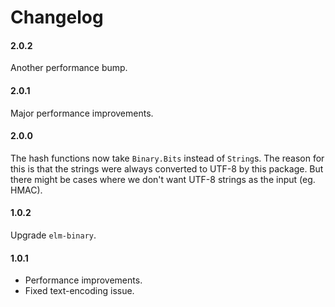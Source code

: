# Changelog


#### 2.0.2

Another performance bump.


#### 2.0.1

Major performance improvements.


#### 2.0.0

The hash functions now take `Binary.Bits` instead of `String`s.
The reason for this is that the strings were always converted
to UTF-8 by this package. But there might be cases where we
don't want UTF-8 strings as the input (eg. HMAC).


#### 1.0.2

Upgrade `elm-binary`.


#### 1.0.1

- Performance improvements.
- Fixed text-encoding issue.
